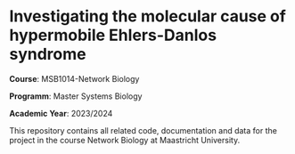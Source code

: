 # Investigating the molecular cause of hypermobile Ehlers-Danlos syndrome

**Course**: MSB1014-Network Biology

**Programm**: Master Systems Biology

**Academic Year**: 2023/2024

This repository contains all related code, documentation and data for the project in the course Network Biology at Maastricht University.


